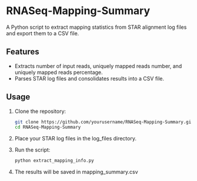 # RNASeq-Mapping-Summary

A Python script to extract mapping statistics from STAR alignment log files and export them to a CSV file.

## Features

- Extracts number of input reads, uniquely mapped reads number, and uniquely mapped reads percentage.
- Parses STAR log files and consolidates results into a CSV file.

## Usage

1. Clone the repository:
   ```bash
   git clone https://github.com/yourusername/RNASeq-Mapping-Summary.git
   cd RNASeq-Mapping-Summary
   ```

2. Place your STAR log files in the log_files directory.

3. Run the script:
   ```bash
   python extract_mapping_info.py
   ```
4. The results will be saved in mapping_summary.csv
